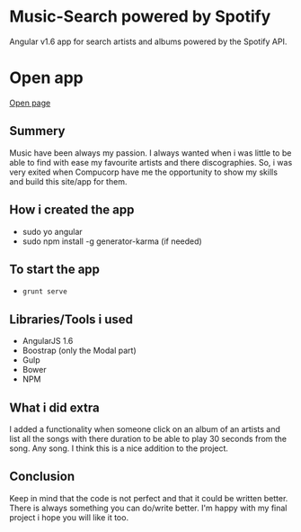 # Music-Search powered by Spotify

Angular v1.6 app for search artists and albums powered by the Spotify API.

# Open app

[Open page](https://bulgariamitko.github.io/compucorpJobProject/)

## Summery

Music have been always my passion. I always wanted when i was little to be able to find with ease my favourite artists and there discographies. So, i was very exited when Compucorp have me the opportunity to show my skills and build this site/app for them.

## How i created the app
- sudo yo angular
- sudo npm install -g generator-karma (if needed)

## To start the app
- `grunt serve`

## Libraries/Tools i used
- AngularJS 1.6
- Boostrap (only the Modal part)
- Gulp
- Bower
- NPM

## What i did extra
I added a functionality when someone click on an album of an artists and list all the songs with there duration to be able to play 30 seconds from the song. Any song. I think this is a nice addition to the project.

## Conclusion
Keep in mind that the code is not perfect and that it could be written better. There is always something you can do/write better. I'm happy with my final project i hope you will like it too. 
